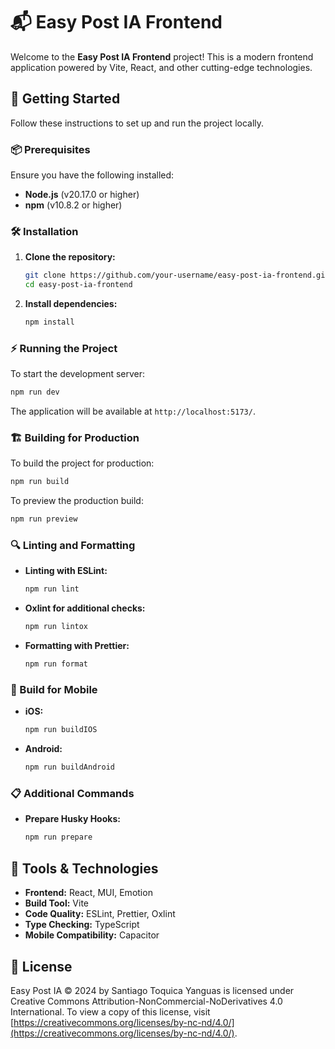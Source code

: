 # 📬 Easy Post IA Frontend

Welcome to the **Easy Post IA Frontend** project! This is a modern frontend application powered by Vite, React, and other cutting-edge technologies.

## 🚀 Getting Started

Follow these instructions to set up and run the project locally.

### 📦 Prerequisites

Ensure you have the following installed:

- **Node.js** (v20.17.0 or higher)
- **npm** (v10.8.2 or higher)

### 🛠️ Installation

1. **Clone the repository:**

   ```bash
   git clone https://github.com/your-username/easy-post-ia-frontend.git
   cd easy-post-ia-frontend
   ```

2. **Install dependencies:**

   ```bash
   npm install
   ```

### ⚡ Running the Project

To start the development server:

```bash
npm run dev
```

The application will be available at `http://localhost:5173/`.

### 🏗️ Building for Production

To build the project for production:

```bash
npm run build
```

To preview the production build:

```bash
npm run preview
```

### 🔍 Linting and Formatting

- **Linting with ESLint:**

  ```bash
  npm run lint
  ```

- **Oxlint for additional checks:**

  ```bash
  npm run lintox
  ```

- **Formatting with Prettier:**

  ```bash
  npm run format
  ```

### 📱 Build for Mobile

- **iOS:**

  ```bash
  npm run buildIOS
  ```

- **Android:**

  ```bash
  npm run buildAndroid
  ```

### 📋 Additional Commands

- **Prepare Husky Hooks:**

  ```bash
  npm run prepare
  ```

## 🧰 Tools & Technologies

- **Frontend:** React, MUI, Emotion
- **Build Tool:** Vite
- **Code Quality:** ESLint, Prettier, Oxlint
- **Type Checking:** TypeScript
- **Mobile Compatibility:** Capacitor

## 📜 License

Easy Post IA © 2024 by Santiago Toquica Yanguas is licensed under Creative Commons Attribution-NonCommercial-NoDerivatives 4.0 International. To view a copy of this license, visit [https://creativecommons.org/licenses/by-nc-nd/4.0/](https://creativecommons.org/licenses/by-nc-nd/4.0/).
